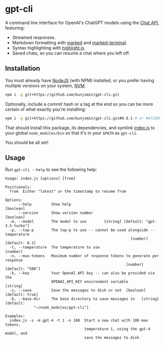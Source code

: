 # gpt-cli

A command line interface for OpenAI's ChatGPT models using the [Chat API](https://platform.openai.com/docs/api-reference/chat), featuring:

- Streamed responses.
- Markdown formatting with [marked](https://www.npmjs.com/package/marked) and [marked-terminal](https://www.npmjs.com/package/marked-terminal).
- Syntax highlighting with [highlight.js](https://www.npmjs.com/package/highlight.js).
- Saved chats, so you can resume a chat where you left off.

## Installation

You must already have [NodeJS](https://nodejs.org/en/download) (with NPM) installed, or you prefer having multiple versions on your system, [NVM](https://github.com/nvm-sh/nvm).

```sh
npm i -g git+https://github.com/bunjomin/gpt-cli.git
```

Optionally, include a commit hash or a tag at the end so you can be more certain of what exactly you're installing:

```sh
npm i -g git+https://github.com/bunjomin/gpt-cli.git#0.0.1 # or #6f2589b
```

That should install this package, its dependencies, and symlink [index.js](./index.js) to your global `node_modules/bin` so that it's in your `$PATH` as `gpt-cli`.

You should be all set!

## Usage

Run `gpt-cli --help` to see the following help:

```plaintext
Usage: index.js [options] [from]

Positionals:
  from  Either "latest" or the timestamp to resume from

Options:
      --help         Show help                                         [boolean]
      --version      Show version number                               [boolean]
  -m, --model        The model to use        [string] [default: "gpt-3.5-turbo"]
  -p, --top-p        The top-p to use -- cannot be used alongside --temperature
                                                         [number] [default: 0.1]
  -t, --temperature  The temperature to use                             [number]
  -n, --max-tokens   Maximum number of response tokens to generate per response
                                                       [number] [default: "500"]
  -k, --key          Your OpenAI API key -- can also be provided via the
                     OPENAI_API_KEY environment variable                [string]
  -s, --save         Save the messages to disk or not  [boolean] [default: true]
  -b, --base-dir     The base directory to save messages to   [string] [default:
             "~/node_modules/gpt-cli"]

Examples:
  index.js -s -m gpt-4 -t 1 -n 100  Start a new chat with 100 max tokens,
                                    temperature 1, using the gpt-4 model, and
                                    save the messages to disk
```
